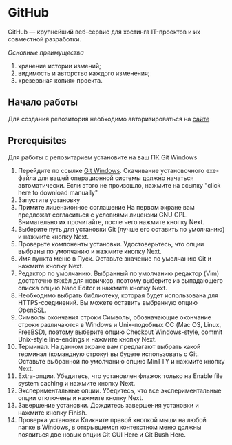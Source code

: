 
# GitHub

GitHub — крупнейший веб-сервис для хостинга IT-проектов и их совместной разработки.

*Основные преимущества*

1. хранение истории измений;
1. видимость и авторство каждого изменения;
1. «резервная копия» проекта.


## Начало работы

Для создания репозитория необходимо авторизироваться на [сайте](https://github.com/)


## Prerequisites

Для работы с репозитарием установите на ваш ПК Git Windows

1. Перейдите по ссылке [Git Windows](https://git-scm.com/download/win). Скачивание установочного exe-файла для вашей операционной системы должно начаться автоматически. Если этого не произошло, нажмите на ссылку "click here to download manually" 
2. Запустите установку
3. Примите лицензионное соглашение
На первом экране вам предложат согласиться с условиями лицензии GNU GPL. Внимательно их прочитайте, после чего нажмите кнопку Next.
4. Выберите путь для установки Git (лучше его оставить по умолчанию) и нажмите кнопку Next.
5. Проверьте компоненты установки. Удостоверьтесь, что опции выбраны по умолчанию и нажмите кнопку Next.
6. Имя пункта меню в Пуск. Оставьте значение по умолчанию Git и нажмите кнопку Next.
7. Редактор по умолчанию. Выбранный по умолчанию редактор (Vim) достаточно тяжёл для новичков, поэтому выберите из выпадающего списка опцию Nano Editor и нажмите кнопку Next.
8. Необходимо выбрать библиотеку, которая будет использована для HTTPS-соединений. Вы можете оставить выбранную опцию OpenSSL.
9. Символы окончания строки
Символы, обозначающие окончание строки различаются в Windows и Unix-подобных ОС (Mac OS, Linux, FreeBSD), поэтому выберите опцию Checkout Windows-style, commit Unix-style line-endings и нажмите кнопку Next.
10. Терминал. На данном экране вам предлагают выбрать какой терминал (командную строку) вы будете использовать с Git. Оставьте выбранной по умолчанию опцию MinTTY и нажмите кнопку Next.
11. Extra-опции. Убедитесь, что установлен флажок только на Enable file system caching и нажмите кнопку Next.
12. Экспериментальные опции. Убедитесь, что все экспериментальные опции отключены и нажмите кнопку Next.
13. Завершение установки. Дождитесь завершения установки и нажмите кнопку Finish.
14. Проверка установки
Кликните правой кнопкой мыши на любой папке в Windows, в открывшемся контекстном меню должны появиться две новых опции Git GUI Here и Git Bush Here.



